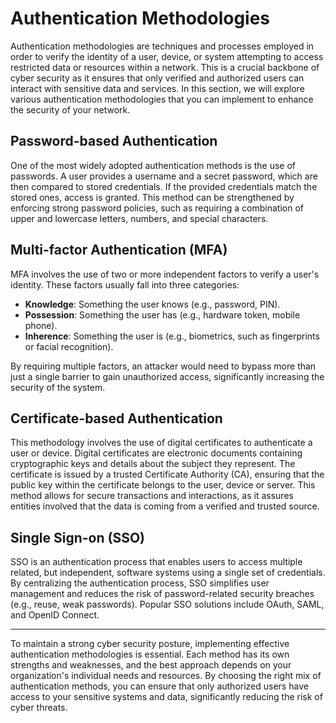 # Authentication Methodologies

Authentication methodologies are techniques and processes employed in order to verify the identity of a user, device, or system attempting to access restricted data or resources within a network. This is a crucial backbone of cyber security as it ensures that only verified and authorized users can interact with sensitive data and services. In this section, we will explore various authentication methodologies that you can implement to enhance the security of your network.

## Password-based Authentication

One of the most widely adopted authentication methods is the use of passwords. A user provides a username and a secret password, which are then compared to stored credentials. If the provided credentials match the stored ones, access is granted. This method can be strengthened by enforcing strong password policies, such as requiring a combination of upper and lowercase letters, numbers, and special characters.

## Multi-factor Authentication (MFA)

MFA involves the use of two or more independent factors to verify a user's identity. These factors usually fall into three categories:

- **Knowledge**: Something the user knows (e.g., password, PIN).
- **Possession**: Something the user has (e.g., hardware token, mobile phone).
- **Inherence**: Something the user is (e.g., biometrics, such as fingerprints or facial recognition).

By requiring multiple factors, an attacker would need to bypass more than just a single barrier to gain unauthorized access, significantly increasing the security of the system.

## Certificate-based Authentication

This methodology involves the use of digital certificates to authenticate a user or device. Digital certificates are electronic documents containing cryptographic keys and details about the subject they represent. The certificate is issued by a trusted Certificate Authority (CA), ensuring that the public key within the certificate belongs to the user, device or server. This method allows for secure transactions and interactions, as it assures entities involved that the data is coming from a verified and trusted source.

## Single Sign-on (SSO)

SSO is an authentication process that enables users to access multiple related, but independent, software systems using a single set of credentials. By centralizing the authentication process, SSO simplifies user management and reduces the risk of password-related security breaches (e.g., reuse, weak passwords). Popular SSO solutions include OAuth, SAML, and OpenID Connect.

---

To maintain a strong cyber security posture, implementing effective authentication methodologies is essential. Each method has its own strengths and weaknesses, and the best approach depends on your organization's individual needs and resources. By choosing the right mix of authentication methods, you can ensure that only authorized users have access to your sensitive systems and data, significantly reducing the risk of cyber threats.